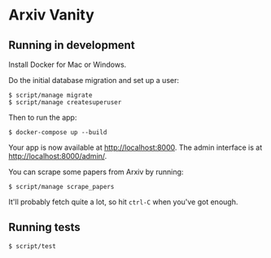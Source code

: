 # Arxiv Vanity

## Running in development

Install Docker for Mac or Windows.

Do the initial database migration and set up a user:

    $ script/manage migrate
    $ script/manage createsuperuser

Then to run the app:

    $ docker-compose up --build

Your app is now available at [http://localhost:8000](http://localhost:8000). The admin interface is at [http://localhost:8000/admin/](http://localhost:8000/admin/).

You can scrape some papers from Arxiv by running:

    $ script/manage scrape_papers

It'll probably fetch quite a lot, so hit `ctrl-C` when you've got enough.

## Running tests

    $ script/test
